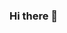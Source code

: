 ### Hi there 👋

<!--
**AvshalomTam/avshalomtam** is a ✨ _special_ ✨ repository because its `README.md` (this file) appears on your GitHub profile.

Here are some ideas to get you started:

- 🔭 I’m currently working on NodeJS Task app
- 🌱 I’m currently learning about Rest API 

- 💬 Ask me about ...
- 📫 How to reach me: avshalom.tam@gmail.com

-->
